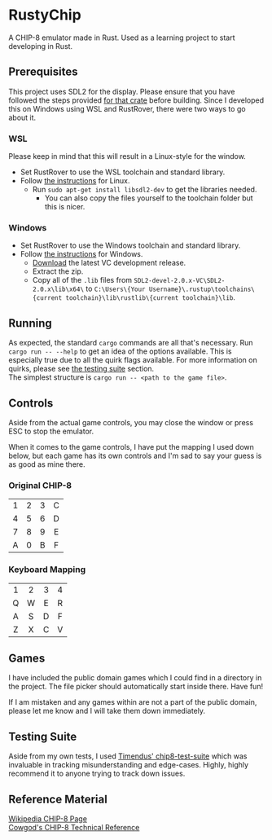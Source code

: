 # RustyChip
A CHIP-8 emulator made in Rust. Used as a learning project to start developing in Rust.

## Prerequisites
This project uses SDL2 for the display. Please ensure that you have followed the steps provided [for that crate](https://crates.io/crates/sdl2#user-content-requirements) before building.
Since I developed this on Windows using WSL and RustRover, there were two ways to go about it.

### WSL
Please keep in mind that this will result in a Linux-style for the window.
- Set RustRover to use the WSL toolchain and standard library.
- Follow [the instructions](https://crates.io/crates/sdl2#user-content-linux) for Linux.
  - Run `sudo apt-get install libsdl2-dev` to get the libraries needed.
    - You can also copy the files yourself to the toolchain folder but this is nicer.

### Windows
- Set RustRover to use the Windows toolchain and standard library.
- Follow [the instructions](https://crates.io/crates/sdl2#user-content-windows-msvc) for Windows.
  - [Download](https://github.com/libsdl-org/SDL/releases/latest) the latest VC development release.
  - Extract the zip.
  - Copy all of the `.lib` files from `SDL2-devel-2.0.x-VC\SDL2-2.0.x\lib\x64\` to `C:\Users\{Your Username}\.rustup\toolchains\{current toolchain}\lib\rustlib\{current toolchain}\lib`.

## Running
As expected, the standard `cargo` commands are all that's necessary. Run `cargo run -- --help` to get an idea of the options available. This is especially true due to all the quirk flags available. For more information on quirks, please see [the testing suite](#testing-suite) section.  
The simplest structure is `cargo run -- <path to the game file>`.

## Controls
Aside from the actual game controls, you may close the window or press ESC to stop the emulator.

When it comes to the game controls, I have put the mapping I used down below, but each game has its own controls and I'm sad to say your guess is as good as mine there.

### Original CHIP-8
|     |     |     |     |
|:---:|:---:|:---:|:---:|
|  1  |  2  |  3  |  C  |
|  4  |  5  |  6  |  D  |
|  7  |  8  |  9  |  E  |
|  A  |  0  |  B  |  F  |

### Keyboard Mapping
|     |     |     |     |
|:---:|:---:|:---:|:---:|
|  1  |  2  |  3  |  4  |
|  Q  |  W  |  E  |  R  |
|  A  |  S  |  D  |  F  |
|  Z  |  X  |  C  |  V  |

## Games
I have included the public domain games which I could find in a directory in the project.  The file picker should automatically start inside there.  Have fun!

If I am mistaken and any games within are not a part of the public domain, please let me know and I will take them down immediately.

## Testing Suite
Aside from my own tests, I used [Timendus' chip8-test-suite](https://github.com/Timendus/chip8-test-suite) which was invaluable in tracking misunderstanding and edge-cases. Highly, highly recommend it to anyone trying to track down issues.

## Reference Material
[Wikipedia CHIP-8 Page](https://en.wikipedia.org/wiki/CHIP-8)   
[Cowgod's CHIP-8 Technical Reference](http://devernay.free.fr/hacks/chip8/C8TECH10.HTM)

